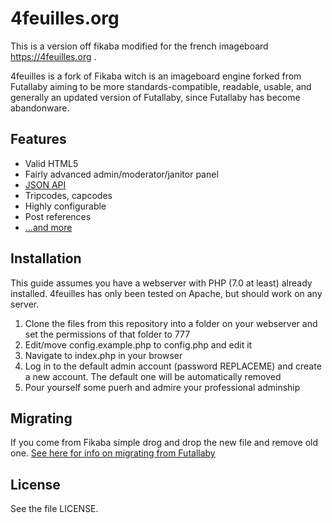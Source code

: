# 4feuilles.org

This is a version off fikaba modified for the french imageboard https://4feuilles.org .

4feuilles is a fork of Fikaba witch is an imageboard engine forked from Futallaby aiming to be more standards-compatible, readable, usable, and generally an updated version of Futallaby, since Futallaby has become abandonware.

## Features
* Valid HTML5
* Fairly advanced admin/moderator/janitor panel
* [JSON API](https://github.com/mrbn100ful/fikaba/blob/master/docs/api.md)
* Tripcodes, capcodes
* Highly configurable
* Post references
* [...and more](https://github.com/mrbn100ful/fikaba/blob/master/docs/features.md)

## Installation
This guide assumes you have a webserver with PHP (7.0 at least) already installed. 4feuilles has only been tested on Apache, but should work on any server.

1. Clone the files from this repository into a folder on your webserver and set the permissions of that folder to 777
2. Edit/move config.example.php to config.php and edit it
4. Navigate to index.php in your browser
5. Log in to the default admin account (password REPLACEME) and create a new account. The default one will be automatically removed
6. Pour yourself some puerh and admire your professional adminship

## Migrating
If you come from Fikaba simple drog and drop the new file and remove old one.
[See here for info on migrating from Futallaby](https://github.com/mrbn100ful/4feuilles/blob/master/docs/migrate.md)

## License
See the file LICENSE.


